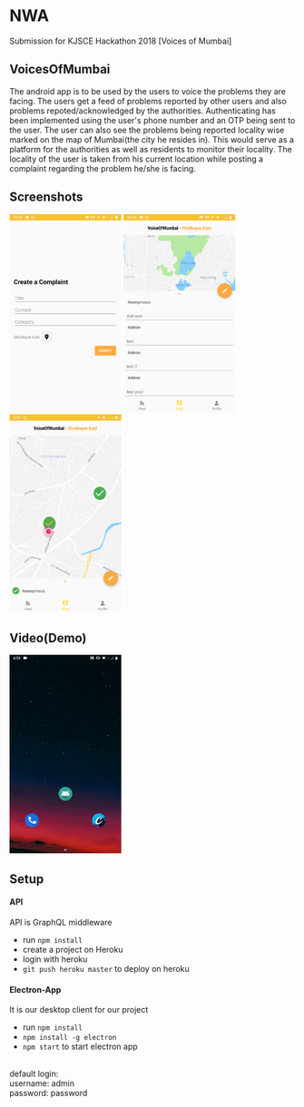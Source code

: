 # NWA
Submission for KJSCE Hackathon 2018 [Voices of Mumbai]

## VoicesOfMumbai
The android app is to be used by the users to voice the problems they are facing. The users get a feed of problems reported by other users and also problems repoted/acknowledged by the authorities. Authenticating has been implemented using the user's phone number and an OTP being sent to the user. The user can also see the problems being reported locality wise marked on the map of Mumbai(the city he resides in). This would serve as a platform for the authorities as well as residents to monitor their locality. The locality of the user is taken from his current location while posting a complaint regarding the problem he/she is facing.

## Screenshots
<p float="left">
<img height="350" src="/static/new.png"/>
<img height="350" src="/static/map.png"/>
<img height="350" src="/static/map1.png"/>
</p>

## Video(Demo)
<img height="350" src="/static/video.gif"/>


## Setup

#### API
API is GraphQL middleware

- run ```npm install```
- create a project on Heroku
- login with heroku
- ```git push heroku master``` to deploy on heroku

#### Electron-App
It is our desktop client for our project

- run ```npm install```
- ```npm install -g electron```
- ```npm start``` to start electron app

<br>
default login: <br>
username: admin <br>
password: password
